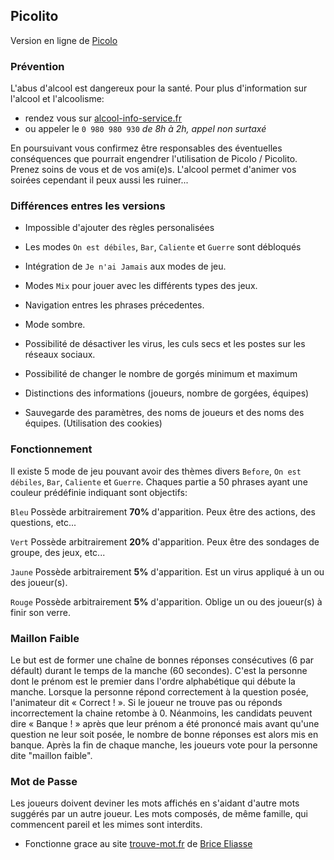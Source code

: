 ## Picolito

Version en ligne de [Picolo](http://www.marmelapp.com/picolo)

### Prévention
L'abus d'alcool est dangereux pour la santé. Pour plus d'information sur l'alcool et l'alcoolisme:
- rendez vous sur [alcool-info-service.fr](https://www.alcool-info-service.fr/)
- ou appeler le `0 980 980 930` _de 8h à 2h, appel non surtaxé_

En poursuivant vous confirmez être responsables des éventuelles conséquences que pourrait engendrer l'utilisation de Picolo / Picolito.
Prenez soins de vous et de vos ami(e)s. L'alcool permet d'animer vos soirées cependant il peux aussi les ruiner...

### Différences entres les versions

- Impossible d'ajouter des règles personalisées

- Les modes `On est débiles`, `Bar`, `Caliente` et `Guerre` sont débloqués
- Intégration de `Je n'ai Jamais` aux modes de jeu.
- Modes `Mix` pour jouer avec les différents types des jeux.
- Navigation entres les phrases précedentes.
- Mode sombre.
- Possibilité de désactiver les virus, les culs secs et les postes sur les réseaux sociaux.
- Possibilité de changer le nombre de gorgés minimum et maximum
- Distinctions des informations (joueurs, nombre de gorgées, équipes)
- Sauvegarde des paramètres, des noms de joueurs et des noms des équipes. (Utilisation des cookies)

### Fonctionnement

Il existe 5 mode de jeu pouvant avoir des thèmes divers `Before`, `On est débiles`, `Bar`, `Caliente` et `Guerre`.
Chaques partie a 50 phrases ayant une couleur prédéfinie indiquant sont objectifs:

`Bleu`
Possède arbitrairement **70%** d'apparition.
Peux être des actions, des questions, etc...

`Vert`
Possède arbitrairement **20%** d'apparition.
Peux être des sondages de groupe, des jeux, etc...

`Jaune`
Possède arbitrairement **5%** d'apparition.
Est un virus appliqué à un ou des joueur(s).

`Rouge`
Possède arbitrairement **5%** d'apparition.
Oblige un ou des joueur(s) à finir son verre.

### Maillon Faible

Le but est de former une chaîne de bonnes réponses consécutives (6 par défault) durant le temps de la manche (60 secondes).
C'est la personne dont le prénom est le premier dans l'ordre alphabétique qui débute la manche. Lorsque la personne répond correctement à la question posée, l'animateur dit « Correct ! ». Si le joueur ne trouve pas ou réponds incorrectement la chaine retombe à 0.
Néanmoins, les candidats peuvent dire « Banque ! » après que leur prénom a été prononcé mais avant qu'une question ne leur soit posée, le nombre de bonne réponses est alors mis en banque.
Après la fin de chaque manche, les joueurs vote pour la personne dite "maillon faible".

### Mot de Passe ###
Les joueurs doivent deviner les mots affichés en s'aidant d'autre mots suggérés par un autre joueur.
Les mots composés, de même famille, qui commencent pareil et les mimes sont interdits.
- Fonctionne grace au site [trouve-mot.fr](https://trouve-mot.fr/) de [Brice Eliasse](https://brice-eliasse.com/)
